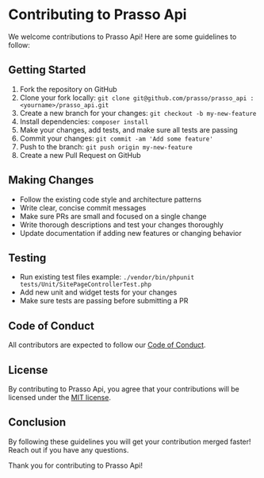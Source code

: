 # Contributing to Prasso Api

We welcome contributions to Prasso Api! Here are some guidelines to follow:

## Getting Started

1. Fork the repository on GitHub
2. Clone your fork locally: `git clone git@github.com/prasso/prasso_api :<yourname>/prasso_api.git` 
3. Create a new branch for your changes: `git checkout -b my-new-feature`
4. Install dependencies: `composer install`
5. Make your changes, add tests, and make sure all tests are passing
6. Commit your changes: `git commit -am 'Add some feature'`
7. Push to the branch: `git push origin my-new-feature`
8. Create a new Pull Request on GitHub

## Making Changes

- Follow the existing code style and architecture patterns
- Write clear, concise commit messages 
- Make sure PRs are small and focused on a single change
- Write thorough descriptions and test your changes thoroughly
- Update documentation if adding new features or changing behavior

## Testing

- Run existing test files example: `./vendor/bin/phpunit tests/Unit/SitePageControllerTest.php`
- Add new unit and widget tests for your changes
- Make sure tests are passing before submitting a PR

## Code of Conduct

All contributors are expected to follow our [Code of Conduct](/docs/code-of-conduct.md).

## License

By contributing to Prasso Api, you agree that your contributions will be licensed under the [MIT license](/docs/license.md).

## Conclusion

By following these guidelines you will get your contribution merged faster! Reach out if you have any questions.

Thank you for contributing to Prasso Api!